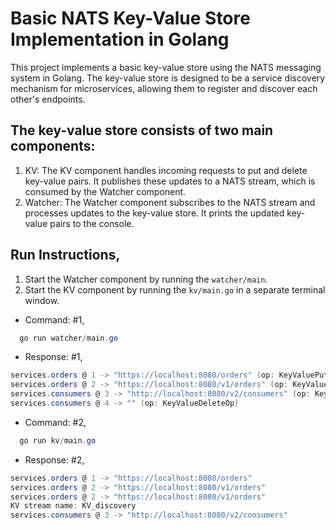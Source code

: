 # Basic NATS Key-Value Store Implementation in Golang
This project implements a basic key-value store using the NATS messaging system in Golang. The key-value store is designed to be a service discovery mechanism for microservices, allowing them to register and discover each other's endpoints.

## The key-value store consists of two main components:
1. KV: The KV component handles incoming requests to put and delete key-value pairs. It publishes these updates to a NATS stream, which is consumed by the Watcher component.
2. Watcher: The Watcher component subscribes to the NATS stream and processes updates to the key-value store. It prints the updated key-value pairs to the console.

## Run Instructions,
1. Start the Watcher component by running the `watcher/main`.
2. Start the KV component by running the `kv/main.go` in a separate terminal window.

- Command: #1,
```powershell
  go run watcher/main.go
```
- Response: #1,
```powershell
services.orders @ 1 -> "https://localhost:8080/orders" (op: KeyValuePutOp)
services.orders @ 2 -> "https://localhost:8080/v1/orders" (op: KeyValuePutOp)
services.consumers @ 3 -> "http://localhost:8080/v2/consumers" (op: KeyValuePutOp)
services.consumers @ 4 -> "" (op: KeyValueDeleteOp)
```

- Command: #2,
```powershell
  go run kv/main.go
```
- Response: #2,
```powershell
services.orders @ 1 -> "https://localhost:8080/orders"
services.orders @ 2 -> "https://localhost:8080/v1/orders"
services.orders @ 2 -> "https://localhost:8080/v1/orders"
KV stream name: KV_discovery
services.consumers @ 3 -> "http://localhost:8080/v2/consumers"
```

